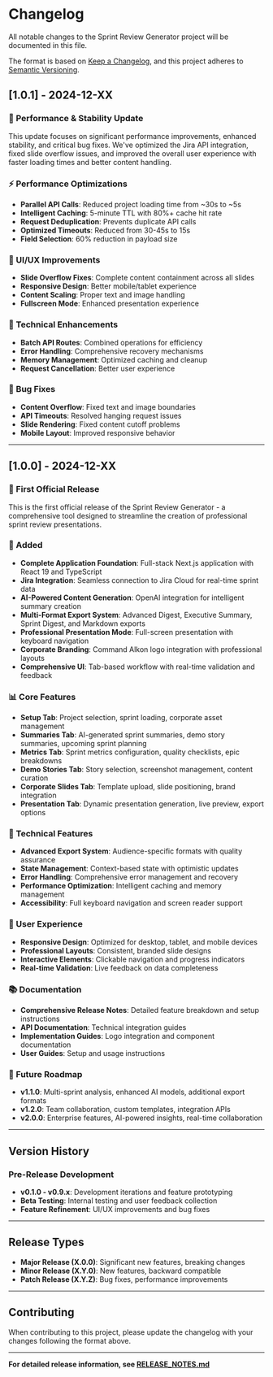 # Changelog

All notable changes to the Sprint Review Generator project will be documented in this file.

The format is based on [Keep a Changelog](https://keepachangelog.com/en/1.0.0/),
and this project adheres to [Semantic Versioning](https://semver.org/spec/v2.0.0.html).

## [1.0.1] - 2024-12-XX

### 🚀 Performance & Stability Update

This update focuses on significant performance improvements, enhanced stability, and critical bug fixes. We've optimized the Jira API integration, fixed slide overflow issues, and improved the overall user experience with faster loading times and better content handling.

### ⚡ Performance Optimizations
- **Parallel API Calls**: Reduced project loading time from ~30s to ~5s
- **Intelligent Caching**: 5-minute TTL with 80%+ cache hit rate
- **Request Deduplication**: Prevents duplicate API calls
- **Optimized Timeouts**: Reduced from 30-45s to 15s
- **Field Selection**: 60% reduction in payload size

### 🎯 UI/UX Improvements
- **Slide Overflow Fixes**: Complete content containment across all slides
- **Responsive Design**: Better mobile/tablet experience
- **Content Scaling**: Proper text and image handling
- **Fullscreen Mode**: Enhanced presentation experience

### 🔧 Technical Enhancements
- **Batch API Routes**: Combined operations for efficiency
- **Error Handling**: Comprehensive recovery mechanisms
- **Memory Management**: Optimized caching and cleanup
- **Request Cancellation**: Better user experience

### 🐛 Bug Fixes
- **Content Overflow**: Fixed text and image boundaries
- **API Timeouts**: Resolved hanging request issues
- **Slide Rendering**: Fixed content cutoff problems
- **Mobile Layout**: Improved responsive behavior

---

## [1.0.0] - 2024-12-XX

### 🎉 First Official Release

This is the first official release of the Sprint Review Generator - a comprehensive tool designed to streamline the creation of professional sprint review presentations.

### 🚀 Added
- **Complete Application Foundation**: Full-stack Next.js application with React 19 and TypeScript
- **Jira Integration**: Seamless connection to Jira Cloud for real-time sprint data
- **AI-Powered Content Generation**: OpenAI integration for intelligent summary creation
- **Multi-Format Export System**: Advanced Digest, Executive Summary, Sprint Digest, and Markdown exports
- **Professional Presentation Mode**: Full-screen presentation with keyboard navigation
- **Corporate Branding**: Command Alkon logo integration with professional layouts
- **Comprehensive UI**: Tab-based workflow with real-time validation and feedback

### 📊 Core Features
- **Setup Tab**: Project selection, sprint loading, corporate asset management
- **Summaries Tab**: AI-generated sprint summaries, demo story summaries, upcoming sprint planning
- **Metrics Tab**: Sprint metrics configuration, quality checklists, epic breakdowns
- **Demo Stories Tab**: Story selection, screenshot management, content curation
- **Corporate Slides Tab**: Template upload, slide positioning, brand integration
- **Presentation Tab**: Dynamic presentation generation, live preview, export options

### 🔧 Technical Features
- **Advanced Export System**: Audience-specific formats with quality assurance
- **State Management**: Context-based state with optimistic updates
- **Error Handling**: Comprehensive error management and recovery
- **Performance Optimization**: Intelligent caching and memory management
- **Accessibility**: Full keyboard navigation and screen reader support

### 🎨 User Experience
- **Responsive Design**: Optimized for desktop, tablet, and mobile devices
- **Professional Layouts**: Consistent, branded slide designs
- **Interactive Elements**: Clickable navigation and progress indicators
- **Real-time Validation**: Live feedback on data completeness

### 📚 Documentation
- **Comprehensive Release Notes**: Detailed feature breakdown and setup instructions
- **API Documentation**: Technical integration guides
- **Implementation Guides**: Logo integration and component documentation
- **User Guides**: Setup and usage instructions

### 🔮 Future Roadmap
- **v1.1.0**: Multi-sprint analysis, enhanced AI models, additional export formats
- **v1.2.0**: Team collaboration, custom templates, integration APIs
- **v2.0.0**: Enterprise features, AI-powered insights, real-time collaboration

---

## Version History

### Pre-Release Development
- **v0.1.0 - v0.9.x**: Development iterations and feature prototyping
- **Beta Testing**: Internal testing and user feedback collection
- **Feature Refinement**: UI/UX improvements and bug fixes

---

## Release Types

- **Major Release (X.0.0)**: Significant new features, breaking changes
- **Minor Release (X.Y.0)**: New features, backward compatible
- **Patch Release (X.Y.Z)**: Bug fixes, performance improvements

---

## Contributing

When contributing to this project, please update the changelog with your changes following the format above.

---

**For detailed release information, see [RELEASE_NOTES.md](./RELEASE_NOTES.md)** 